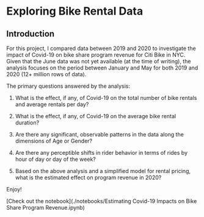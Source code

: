 # Exploring Bike Rental Data

## Introduction
For this project, I compared data between 2019 and 2020 to investigate the impact of Covid-19 on bike share program revenue for Citi Bike in NYC. Given that the June data was not yet available (at the time of writing), the analysis focuses on the period between January and May for both 2019 and 2020 (12+ million rows of data).

The primary questions answered by the analysis:
  1. What is the effect, if any, of Covid-19 on the total number of bike rentals and average rentals per day?

  2. What is the effect, if any, of Covid-19 on the average bike rental duration?

  3. Are there any significant, observable patterns in the data along the dimensions of Age or Gender?

  4. Are there any perceptible shifts in rider behavior in terms of rides by hour of day or day of the week?

  5. Based on the above analysis and a simplified model for rental pricing, what is the estimated effect on program revenue in 2020?


Enjoy!

[Check out the notebook](./notebooks/Estimating Covid-19 Impacts on Bike Share Program Revenue.ipynb)
